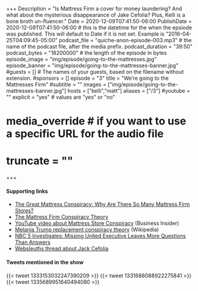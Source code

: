 +++
Description = "Is Mattress Firm a cover for money laundering? And what about the mysterious disappearance of Jake Cefolia? Plus, Kelli is a bone broth un-fluencer."
Date = 2020-12-09T07:41:50-06:00
PublishDate = 2020-12-09T07:41:50-06:00 # this is the datetime for the when the epsiode was published. This will default to Date if it is not set. Example is "2016-04-25T04:09:45-05:00"
podcast_file = "quiche-anon-episode-003.mp3" # the name of the podcast file, after the media prefix.
podcast_duration = "39:50"
podcast_bytes = "18200000" # the length of the episode in bytes
episode_image = "img/episode/going-to-the-mattresses.jpg"
episode_banner = "img/episode/going-to-the-mattresses-banner.jpg"
#guests = [] # The names of your guests, based on the filename without extension.
#sponsors = []
episode = "3"
title = "We’re going to the Mattresses Firm"
#subtitle = ""
images = ["img/episode/going-to-the-mattresses-banner.jpg"]
hosts = ["kelli","matt"]
aliases = ["/3"]
#youtube = ""
explicit = "yes" # values are "yes" or "no"
# media_override # if you want to use a specific URL for the audio file
# truncate = ""
+++
#### Supporting links
- [The Great Mattress Conspiracy: Why Are There So Many Mattress Firm Stores?](https://www.wbur.org/endlessthread/2018/09/21/the-great-mattress-conspiracy)
- [The Mattress Firm Conspiracy Theory](https://www.businessinsider.com/brought-to-you-by-podcast-btyb-mattress-firm-conspiracy)
- [YouTube video about Mattress Store Conspiracy](https://www.youtube.com/watch?v=X3ziP9JrlQk) (Business Insider)
- [Melania Trump replacement conspiracy theory](https://en.wikipedia.org/wiki/Melania_Trump_replacement_conspiracy_theory) (Wikipedia)
- [NBC 5 Investigates: Missing United Executive Leaves More Questions Than Answers](https://www.nbcchicago.com/news/local/nbc-5-investigates-missing-united-executive-leaves-more-questions-than-answers/2352911/)
- [Websleuths thread about Jack Cefolia](https://www.websleuths.com/forums/threads/il-jake-cefolia-49-jogging-car-found-svp-of-united-airlines-chicago-6-aug-2020.537331/)

#### Tweets mentioned in the show

{{< tweet 1333153032247390209 >}}
{{< tweet 1331688088922275841 >}}
{{< tweet 1335689951640494080 >}}
